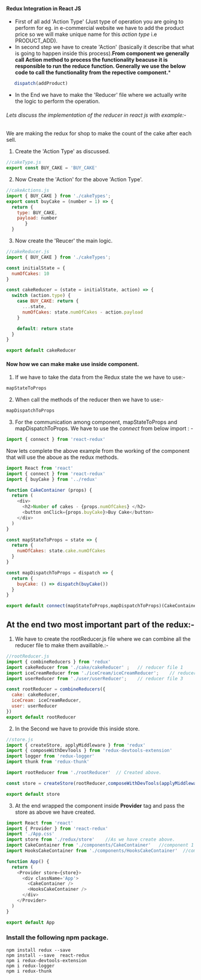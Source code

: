 #### Redux Integration in React JS
- First of all add 'Action Type' (Just type of operation you are going to perform for eg. in e-commercial website we have to add the product price so we will make unique name for this  *action type* i.e PRODUCT_ADD).
- In second step we have to create 'Action' (basically it describe that what is going to happen inside this process).**From component we generally call Action method to process the functionality beacuse it is responsible to run the reduce function. Generally we use the below code to call the functionality from the repective component.***
```javascript
   dispatch(addProduct)
``` 
- In the End we have to make the 'Reducer'  file where we actually write the logic to perform the operation.


######  Lets  discuss the implementation of the reducer in react js with example:-

We are making the redux for shop to make the count of the cake after each sell.


1.  Create the  'Action Type' as discussed.
```javascript
//cakeType.js
export const BUY_CAKE = 'BUY_CAKE'
```

2. Now Create the 'Action'  for the above 'Action Type'.
```javascript
//cakeActions.js
import { BUY_CAKE } from './cakeTypes';
export const buyCake = (number = 1) => {
  return {
    type: BUY_CAKE,
    payload: number
       }
  }
```

3. Now create the 'Reucer' the main logic.

```javascript
//cakeReducer.js
import { BUY_CAKE } from './cakeTypes';

const initialState = {
  numOfCakes: 10
}

const cakeReducer = (state = initialState, action) => {
  switch (action.type) {
    case BUY_CAKE: return {
      ...state,
      numOfCakes: state.numOfCakes - action.payload
    }

    default: return state
  }
}

export default cakeReducer
```

#### Now how we can make make use inside component.
1. If we have to take the data from the Redux state the we have to use:-
```javascript
mapStateToProps
```
2. When call the methods of the reducer then we have to use:-
```javascript
mapDispatchToProps
```
3. For the communication among component, mapStateToProps and mapDispatchToProps. We have to use the *connect*  from below import : -
```javascript
import { connect } from 'react-redux'
```

Now lets complete the above example from the working of the component that will use the aboue as the redux methods.
```javascript
import React from 'react'
import { connect } from 'react-redux'
import { buyCake } from '../redux'

function CakeContainer (props) {
  return (
    <div>
      <h2>Number of cakes - {props.numOfCakes} </h2>
      <button onClick={props.buyCake}>Buy Cake</button>
    </div>
  )
}

const mapStateToProps = state => {
  return {
    numOfCakes: state.cake.numOfCakes
  }
}

const mapDispatchToProps = dispatch => {
  return {
    buyCake: () => dispatch(buyCake())
  }
}

export default connect(mapStateToProps,mapDispatchToProps)(CakeContainer)
```

##  At the end two most important part of the redux:-

1. We have to create the rootReducer.js file where we can combine all the reducer file to make them availlable.:-

```javascript
//rootReducer.js
import { combineReducers } from 'redux'
import cakeReducer from './cake/cakeReducer' ;   // reducer file 1
import iceCreamReducer from './iceCream/iceCreamReducer';    // reducer file 2
import userReducer from './user/userReducer';    // reducer file 3

const rootReducer = combineReducers({
  cake: cakeReducer,
  iceCream: iceCreamReducer,
  user: userReducer
})
export default rootReducer
```

2. In the Second we have to provide this inside store.

```javascript
//store.js
import { createStore, applyMiddleware } from 'redux'
import { composeWithDevTools } from 'redux-devtools-extension'
import logger from 'redux-logger'
import thunk from 'redux-thunk'

import rootReducer from './rootReducer'  // Created above.

const store = createStore(rootReducer,composeWithDevTools(applyMiddleware(logger, thunk)))

export default store

```

3.  At the end wrapped the component inside **Provider** tag and pass the store as above we have created.

```javascript
import React from 'react'
import { Provider } from 'react-redux'
import './App.css'
import store from './redux/store'    //As we have create above.
import CakeContainer from './components/CakeContainer'   //component 1
import HooksCakeContainer from './components/HooksCakeContainer'  //component 2

function App() {
  return (
    <Provider store={store}>
      <div className='App'>
        <CakeContainer />
        <HooksCakeContainer />
      </div>
    </Provider>
  )
}

export default App
```

### Install the following npm package.
```shell
npm install redux --save
npm install --save  react-redux
npm i redux-devtools-extension
npm i redux-logger
npm i redux-thunk
```






